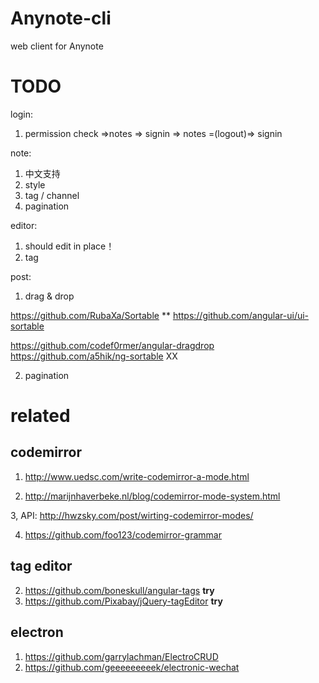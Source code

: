 # Anynote-cli
web client for Anynote

# TODO

login:
1. permission check 
=>notes => signin => notes =(logout)=> signin

note:
1. 中文支持
2. style
3. tag / channel
4. pagination

editor:

1. should edit in place！
2. tag

post:
1. drag & drop

https://github.com/RubaXa/Sortable **
https://github.com/angular-ui/ui-sortable

https://github.com/codef0rmer/angular-dragdrop
https://github.com/a5hik/ng-sortable  XX


2. pagination

# related

## codemirror

1. http://www.uedsc.com/write-codemirror-a-mode.html

2. http://marijnhaverbeke.nl/blog/codemirror-mode-system.html

3, API: http://hwzsky.com/post/wirting-codemirror-modes/

4. https://github.com/foo123/codemirror-grammar

## tag editor

2. https://github.com/boneskull/angular-tags **try**
4. https://github.com/Pixabay/jQuery-tagEditor **try**

## electron

1. https://github.com/garrylachman/ElectroCRUD
2. https://github.com/geeeeeeeeek/electronic-wechat
